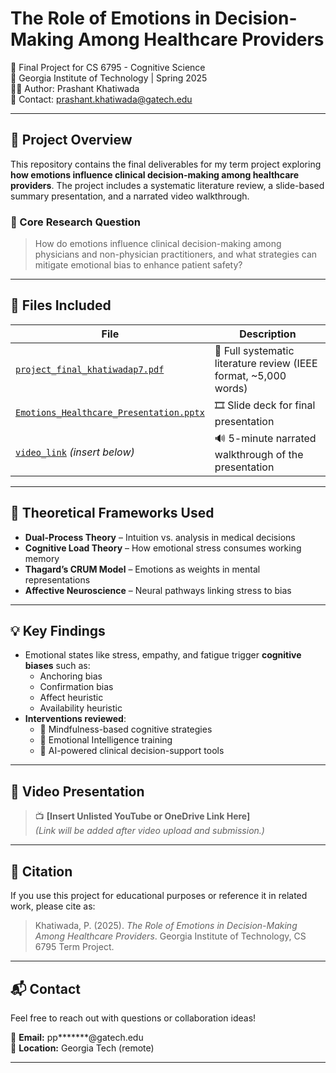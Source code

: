 # The Role of Emotions in Decision-Making Among Healthcare Providers

📘 Final Project for CS 6795 - Cognitive Science  
🧠 Georgia Institute of Technology | Spring 2025  
👨‍⚕️ Author: Prashant Khatiwada  
📧 Contact: prashant.khatiwada@gatech.edu

---

## 🎯 Project Overview

This repository contains the final deliverables for my term project exploring **how emotions influence clinical decision-making among healthcare providers**. The project includes a systematic literature review, a slide-based summary presentation, and a narrated video walkthrough.

### 🧩 Core Research Question

> How do emotions influence clinical decision-making among physicians and non-physician practitioners, and what strategies can mitigate emotional bias to enhance patient safety?

---

## 📂 Files Included

| File | Description |
|------|-------------|
| [`project_final_khatiwadap7.pdf`](./project_final_khatiwadap7.pdf) | 📄 Full systematic literature review (IEEE format, ~5,000 words) |
| [`Emotions_Healthcare_Presentation.pptx`](./Emotions_Healthcare_Presentation.pptx) | 🎞️ Slide deck for final presentation |
| [`video_link`](#🎥-video-presentation) *(insert below)* | 🔊 5-minute narrated walkthrough of the presentation |

---

## 🧠 Theoretical Frameworks Used

- **Dual-Process Theory** – Intuition vs. analysis in medical decisions
- **Cognitive Load Theory** – How emotional stress consumes working memory
- **Thagard’s CRUM Model** – Emotions as weights in mental representations
- **Affective Neuroscience** – Neural pathways linking stress to bias

---

## 💡 Key Findings

- Emotional states like stress, empathy, and fatigue trigger **cognitive biases** such as:
  - Anchoring bias
  - Confirmation bias
  - Affect heuristic
  - Availability heuristic
- **Interventions reviewed**:
  - 🧘 Mindfulness-based cognitive strategies
  - 🤝 Emotional Intelligence training
  - 🤖 AI-powered clinical decision-support tools

---

## 🎥 Video Presentation

> 📺 **[Insert Unlisted YouTube or OneDrive Link Here]**  
> *(Link will be added after video upload and submission.)*

---

## 📌 Citation

If you use this project for educational purposes or reference it in related work, please cite as:

> Khatiwada, P. (2025). *The Role of Emotions in Decision-Making Among Healthcare Providers*. Georgia Institute of Technology, CS 6795 Term Project.

---

## 📬 Contact

Feel free to reach out with questions or collaboration ideas!

📧 **Email:** pp*******@gatech.edu  
📍 **Location:**  Georgia Tech (remote)

---

